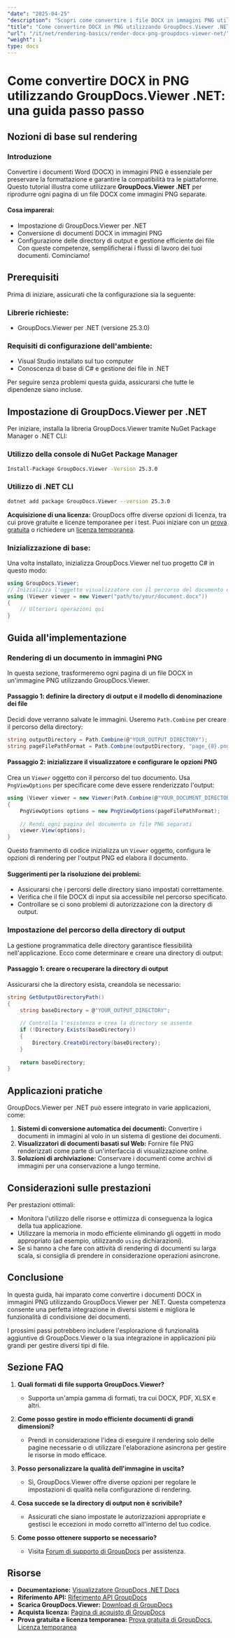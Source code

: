 ```yaml
---
"date": "2025-04-25"
"description": "Scopri come convertire i file DOCX in immagini PNG utilizzando GroupDocs.Viewer per .NET. Questa guida illustra la configurazione, l'implementazione e le applicazioni pratiche."
"title": "Come convertire DOCX in PNG utilizzando GroupDocs.Viewer .NET&#58; una guida passo passo"
"url": "/it/net/rendering-basics/render-docx-png-groupdocs-viewer-net/"
"weight": 1
type: docs
---
```

# Come convertire DOCX in PNG utilizzando GroupDocs.Viewer .NET: una guida passo passo
## Nozioni di base sul rendering
### Introduzione
Convertire i documenti Word (DOCX) in immagini PNG è essenziale per preservare la formattazione e garantire la compatibilità tra le piattaforme. Questo tutorial illustra come utilizzare **GroupDocs.Viewer .NET** per riprodurre ogni pagina di un file DOCX come immagini PNG separate.

#### Cosa imparerai:
- Impostazione di GroupDocs.Viewer per .NET
- Conversione di documenti DOCX in immagini PNG
- Configurazione delle directory di output e gestione efficiente dei file
Con queste competenze, semplificherai i flussi di lavoro dei tuoi documenti. Cominciamo!

## Prerequisiti
Prima di iniziare, assicurati che la configurazione sia la seguente:

### Librerie richieste:
- GroupDocs.Viewer per .NET (versione 25.3.0)

### Requisiti di configurazione dell'ambiente:
- Visual Studio installato sul tuo computer
- Conoscenza di base di C# e gestione dei file in .NET

Per seguire senza problemi questa guida, assicurarsi che tutte le dipendenze siano incluse.

## Impostazione di GroupDocs.Viewer per .NET
Per iniziare, installa la libreria GroupDocs.Viewer tramite NuGet Package Manager o .NET CLI:

### Utilizzo della console di NuGet Package Manager
```bash
Install-Package GroupDocs.Viewer -Version 25.3.0
```

### Utilizzo di .NET CLI
```bash
dotnet add package GroupDocs.Viewer --version 25.3.0
```

**Acquisizione di una licenza:**
GroupDocs offre diverse opzioni di licenza, tra cui prove gratuite e licenze temporanee per i test. Puoi iniziare con un [prova gratuita](https://releases.groupdocs.com/viewer/net/) o richiedere un [licenza temporanea](https://purchase.groupdocs.com/temporary-license/).

### Inizializzazione di base:
Una volta installato, inizializza GroupDocs.Viewer nel tuo progetto C# in questo modo:
```csharp
using GroupDocs.Viewer;
// Inizializza l'oggetto visualizzatore con il percorso del documento di input
using (Viewer viewer = new Viewer("path/to/your/document.docx"))
{
    // Ulteriori operazioni qui
}
```

## Guida all'implementazione
### Rendering di un documento in immagini PNG
In questa sezione, trasformeremo ogni pagina di un file DOCX in un'immagine PNG utilizzando GroupDocs.Viewer.

#### Passaggio 1: definire la directory di output e il modello di denominazione dei file
Decidi dove verranno salvate le immagini. Useremo `Path.Combine` per creare il percorso della directory:
```csharp
string outputDirectory = Path.Combine(@"YOUR_OUTPUT_DIRECTORY");
string pageFilePathFormat = Path.Combine(outputDirectory, "page_{0}.png"); // Schema di denominazione per ogni immagine di pagina
```

#### Passaggio 2: inizializzare il visualizzatore e configurare le opzioni PNG
Crea un `Viewer` oggetto con il percorso del tuo documento. Usa `PngViewOptions` per specificare come deve essere renderizzato l'output:
```csharp
using (Viewer viewer = new Viewer(Path.Combine(@"YOUR_DOCUMENT_DIRECTORY", "SAMPLE_DOCX")))
{
    PngViewOptions options = new PngViewOptions(pageFilePathFormat);
    
    // Rendi ogni pagina del documento in file PNG separati
    viewer.View(options);
}
```
Questo frammento di codice inizializza un `Viewer` oggetto, configura le opzioni di rendering per l'output PNG ed elabora il documento.

#### Suggerimenti per la risoluzione dei problemi:
- Assicurarsi che i percorsi delle directory siano impostati correttamente.
- Verifica che il file DOCX di input sia accessibile nel percorso specificato.
- Controllare se ci sono problemi di autorizzazione con la directory di output.

### Impostazione del percorso della directory di output
La gestione programmatica delle directory garantisce flessibilità nell'applicazione. Ecco come determinare e creare una directory di output:

#### Passaggio 1: creare o recuperare la directory di output
Assicurarsi che la directory esista, creandola se necessario:
```csharp
string GetOutputDirectoryPath()
{
    string baseDirectory = @"YOUR_OUTPUT_DIRECTORY";
    
    // Controlla l'esistenza e crea la directory se assente
    if (!Directory.Exists(baseDirectory))
    {
        Directory.CreateDirectory(baseDirectory);
    }
    
    return baseDirectory;
}
```

## Applicazioni pratiche
GroupDocs.Viewer per .NET può essere integrato in varie applicazioni, come:
1. **Sistemi di conversione automatica dei documenti:** Convertire i documenti in immagini al volo in un sistema di gestione dei documenti.
2. **Visualizzatori di documenti basati sul Web:** Fornire file PNG renderizzati come parte di un'interfaccia di visualizzazione online.
3. **Soluzioni di archiviazione:** Conservare i documenti come archivi di immagini per una conservazione a lungo termine.

## Considerazioni sulle prestazioni
Per prestazioni ottimali:
- Monitora l'utilizzo delle risorse e ottimizza di conseguenza la logica della tua applicazione.
- Utilizzare la memoria in modo efficiente eliminando gli oggetti in modo appropriato (ad esempio, utilizzando `using` dichiarazioni).
- Se si hanno a che fare con attività di rendering di documenti su larga scala, si consiglia di prendere in considerazione operazioni asincrone.

## Conclusione
In questa guida, hai imparato come convertire i documenti DOCX in immagini PNG utilizzando GroupDocs.Viewer per .NET. Questa competenza consente una perfetta integrazione in diversi sistemi e migliora le funzionalità di condivisione dei documenti.

I prossimi passi potrebbero includere l'esplorazione di funzionalità aggiuntive di GroupDocs.Viewer o la sua integrazione in applicazioni più grandi per gestire diversi tipi di file.

## Sezione FAQ
1. **Quali formati di file supporta GroupDocs.Viewer?**
   - Supporta un'ampia gamma di formati, tra cui DOCX, PDF, XLSX e altri.

2. **Come posso gestire in modo efficiente documenti di grandi dimensioni?**
   - Prendi in considerazione l'idea di eseguire il rendering solo delle pagine necessarie o di utilizzare l'elaborazione asincrona per gestire le risorse in modo efficace.

3. **Posso personalizzare la qualità dell'immagine in uscita?**
   - Sì, GroupDocs.Viewer offre diverse opzioni per regolare le impostazioni di qualità nella configurazione di rendering.

4. **Cosa succede se la directory di output non è scrivibile?**
   - Assicurati che siano impostate le autorizzazioni appropriate e gestisci le eccezioni in modo corretto all'interno del tuo codice.

5. **Come posso ottenere supporto se necessario?**
   - Visita [Forum di supporto di GroupDocs](https://forum.groupdocs.com/c/viewer/9) per assistenza.

## Risorse
- **Documentazione:** [Visualizzatore GroupDocs .NET Docs](https://docs.groupdocs.com/viewer/net/)
- **Riferimento API:** [Riferimento API GroupDocs](https://reference.groupdocs.com/viewer/net/)
- **Scarica GroupDocs.Viewer:** [Download di GroupDocs](https://releases.groupdocs.com/viewer/net/)
- **Acquista licenza:** [Pagina di acquisto di GroupDocs](https://purchase.groupdocs.com/buy)
- **Prova gratuita e licenza temporanea:** [Prova gratuita di GroupDocs](https://releases.groupdocs.com/viewer/net/), [Licenza temporanea](https://purchase.groupdocs.com/temporary-license/)